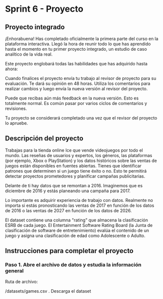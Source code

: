<h1>Sprint 6 - Proyecto</h1>

<h2>Proyecto integrado</h2>
<p>¡Enhorabuena! Has completado oficialmente la primera parte del curso en la plataforma interactiva. Llegó la hora de reunir todo lo que has aprendido hasta el momento en tu primer proyecto integrado, un estudio de caso analítico de la vida real.</p>

<p>Este proyecto englobará todas las habilidades que has adquirido hasta ahora:</p>

<p>Cuando finalices el proyecto envía tu trabajo al revisor de proyecto para su evaluación. Te dará su opinión en 48 horas. Utiliza los comentarios para realizar cambios y luego envía la nueva versión al revisor del proyecto.</p>
<p>Puede que recibas aún más feedback en la nueva versión. Esto es totalmente normal. Es común pasar por varios ciclos de comentarios y revisiones.</p>
<p>Tu proyecto se considerará completado una vez que el revisor del proyecto lo apruebe.</p>

<h2>Descripción del proyecto</h2>
<p>Trabajas para la tienda online Ice que vende videojuegos por todo el mundo. Las reseñas de usuarios y expertos, los géneros, las plataformas (por ejemplo, Xbox o PlayStation) y los datos históricos sobre las ventas de juegos están disponibles en fuentes abiertas. Tienes que identificar patrones que determinen si un juego tiene éxito o no. Esto te permitirá detectar proyectos prometedores y planificar campañas publicitarias.</p>
<p>Delante de ti hay datos que se remontan a 2016. Imaginemos que es diciembre de 2016 y estás planeando una campaña para 2017.</p>
<p>Lo importante es adquirir experiencia de trabajo con datos. Realmente no importa si estás pronosticando las ventas de 2017 en función de los datos de 2016 o las ventas de 2027 en función de los datos de 2026.</p>

<p>El dataset contiene una columna "rating" que almacena la clasificación ESRB de cada juego. El Entertainment Software Rating Board (la Junta de clasificación de software de entretenimiento) evalúa el contenido de un juego y asigna una clasificación de edad como Adolescente o Adulto.</p>

<h2>Instrucciones para completar el proyecto</h2>

<h3>Paso 1. Abre el archivo de datos y estudia la información general</h3>
<p>Ruta de archivo:</p>
<p><italic>/datasets/games.csv </italic>. Descarga el dataset</p>
